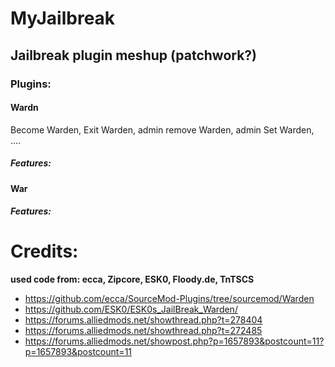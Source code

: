 # MyJailbreak 

## Jailbreak plugin meshup (patchwork?)

### Plugins:

#### Wardn

Become Warden, Exit Warden, admin remove Warden, admin Set Warden, .... 

##### Features:

#### War

##### Features:

# Credits: 

**used code from: ecca, Zipcore, ESK0, Floody.de, TnTSCS**

- https://github.com/ecca/SourceMod-Plugins/tree/sourcemod/Warden
- https://github.com/ESK0/ESK0s_JailBreak_Warden/
- https://forums.alliedmods.net/showthread.php?t=278404
- https://forums.alliedmods.net/showthread.php?t=272485
- https://forums.alliedmods.net/showpost.php?p=1657893&postcount=11?p=1657893&postcount=11



